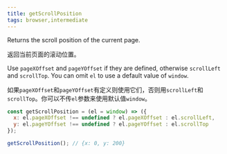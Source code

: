 ```yaml
---
title: getScrollPosition
tags: browser,intermediate
---
```


Returns the scroll position of the current page.

返回当前页面的滚动位置。

Use `pageXOffset` and `pageYOffset` if they are defined, otherwise `scrollLeft` and `scrollTop`.
You can omit `el` to use a default value of `window`.

如果`pageXOffset`和`pageYOffset`有定义则使用它们，否则用`scrollLeft`和`scrollTop`。你可以不传`el`参数来使用默认值`window`。

```js
const getScrollPosition = (el = window) => ({
  x: el.pageXOffset !== undefined ? el.pageXOffset : el.scrollLeft,
  y: el.pageYOffset !== undefined ? el.pageYOffset : el.scrollTop
});
```

```js
getScrollPosition(); // {x: 0, y: 200}
```